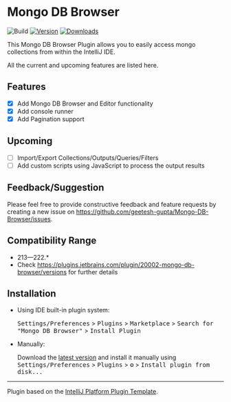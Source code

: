 # Mongo DB Browser

![Build](https://github.com/geetesh-gupta/mongo-for-intellij/workflows/Build/badge.svg)
[![Version](https://img.shields.io/jetbrains/plugin/v/20002-mongo-db-browser.svg)](https://plugins.jetbrains.com/plugin/20002-mongo-db-browser)
[![Downloads](https://img.shields.io/jetbrains/plugin/d/20002-mongo-db-browser.svg)](https://plugins.jetbrains.com/plugin/20002-mongo-db-browser)

<!-- Plugin description -->
This Mongo DB Browser Plugin allows you to easily access mongo collections from within the IntelliJ IDE.

All the current and upcoming features are listed here.

## Features

- [x] Add Mongo DB Browser and Editor functionality
- [x] Add console runner
- [x] Add Pagination support

## Upcoming

- [ ] Import/Export Collections/Outputs/Queries/Filters
- [ ] Add custom scripts using JavaScript to process the output results

## Feedback/Suggestion

Please feel free to provide constructive feedback and feature requests by creating a new issue
on https://github.com/geetesh-gupta/Mongo-DB-Browser/issues.

<!-- Plugin description end -->

## Compatibility Range

- 213—222.*
- Check https://plugins.jetbrains.com/plugin/20002-mongo-db-browser/versions for further details

## Installation

- Using IDE built-in plugin system:

  <kbd>Settings/Preferences</kbd> > <kbd>Plugins</kbd> > <kbd>Marketplace</kbd> > <kbd>Search for "Mongo DB
  Browser"</kbd> >
  <kbd>Install Plugin</kbd>

- Manually:

  Download the [latest version](https://plugins.jetbrains.com/plugin/20002-mongo-db-browser) and install it manually
  using
  <kbd>Settings/Preferences</kbd> > <kbd>Plugins</kbd> > <kbd>⚙️</kbd> > <kbd>Install plugin from disk...</kbd>

---
Plugin based on the [IntelliJ Platform Plugin Template][template].

[template]: https://github.com/JetBrains/intellij-platform-plugin-template
